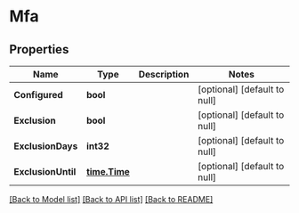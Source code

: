 # Mfa

## Properties
Name | Type | Description | Notes
------------ | ------------- | ------------- | -------------
**Configured** | **bool** |  | [optional] [default to null]
**Exclusion** | **bool** |  | [optional] [default to null]
**ExclusionDays** | **int32** |  | [optional] [default to null]
**ExclusionUntil** | [**time.Time**](time.Time.md) |  | [optional] [default to null]

[[Back to Model list]](../README.md#documentation-for-models) [[Back to API list]](../README.md#documentation-for-api-endpoints) [[Back to README]](../README.md)


